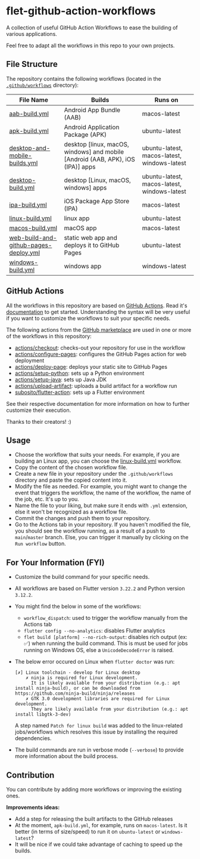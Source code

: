 # flet-github-action-workflows

A collection of useful GitHub Action Workflows to ease the building of various applications.

Feel free to adapt all the workflows in this repo to your own projects.

## File Structure

The repository contains the following workflows (located in the [`.github/workflows`](.github/workflows) directory):


| File Name                                                                                        | Builds                                                                          | Runs on                                     |
|--------------------------------------------------------------------------------------------------|---------------------------------------------------------------------------------|---------------------------------------------|
| [aab-build.yml](.github/workflows/aab-build.yml)                                                 | Android App Bundle (AAB)                                                        | macos-latest                                |
| [apk-build.yml](.github/workflows/apk-build.yml)                                                 | Android Application Package (APK)                                               | ubuntu-latest                               |
| [desktop-and-mobile-builds.yml](.github/workflows/desktop-and-mobile-builds.yml)                 | desktop [linux, macOS, windows] and mobile [Android (AAB, APK), iOS (IPA)] apps | ubuntu-latest, macos-latest, windows-latest |
| [desktop-build.yml](.github/workflows/desktop-builds.yml)                                        | desktop [Linux, macOS, windows] apps                                            | ubuntu-latest, macos-latest, windows-latest |
| [ipa-build.yml](.github/workflows/ipa-build.yml)                                                 | iOS Package App Store (IPA)                                                     | macos-latest                                |
| [linux-build.yml](.github/workflows/linux-build.yml)                                             | linux app                                                                       | ubuntu-latest                               |
| [macos-build.yml](.github/workflows/macos-build.yml)                                             | macOS app                                                                       | macos-latest                                |
| [web-build-and-github-pages-deploy.yml](.github/workflows/web-build-and-github-pages-deploy.yml) | static web app and deploys it to GitHub Pages                                   | ubuntu-latest                               |
| [windows-build.yml](.github/workflows/windows-build.yml)                                         | windows app                                                                     | windows-latest                              |

## GitHub Actions 

All the workflows in this repository are based on [GitHub Actions](https://github.com/features/actions). 
Read it's [documentation](https://docs.github.com/en/actions/writing-workflows/workflow-syntax-for-github-actions) to get started. Understanding the syntax will be very useful if you want to customize the workflows to suit your specific needs.

The following actions from the [GitHub marketplace](https://github.com/marketplace?type=actions) are used in one or more of the workflows in this repository:

- [actions/checkout](https://github.com/marketplace/actions/checkout): checks-out your repository for use in the workflow
- [actions/configure-pages](https://github.com/marketplace/actions/configure-pages): configures the GitHub Pages action for web deployment
- [actions/deploy-page](https://github.com/marketplace/actions/deploy-pages): deploys your static site to GitHub Pages
- [actions/setup-python](https://github.com/marketplace/actions/setup-python): sets up a Python environment
- [actions/setup-java](https://github.com/marketplace/actions/setup-java-jdk): sets up Java JDK
- [actions/upload-artifact](https://github.com/marketplace/actions/upload-a-build-artifact): uploads a build artifact for a workflow run
- [subosito/flutter-action](https://github.com/marketplace/actions/flutter-action): sets up a Flutter environment

See their respective documentation for more information on how to further customize their execution.

Thanks to their creators! :)

## Usage
- Choose the workflow that suits your needs. For example, if you are building an Linux app, you can choose the [linux-build.yml](.github/workflows/linux-build.yml) workflow.
- Copy the content of the chosen workflow file.
- Create a new file in your repository under the `.github/workflows` directory and paste the copied content into it.
- Modify the file as needed. For example, you might want to change the event that triggers the workflow, the name of the workflow, the name of the job, etc. It's up to you.
- Name the file to your liking, but make sure it ends with `.yml` extension, else it won't be recognized as a workflow file.
- Commit the changes and push them to your repository.
- Go to the Actions tab in your repository. If you haven't modified the file, you should see the workflow running, as a result of a push to `main`/`master` branch. Else, you can trigger it manually by clicking on the `Run workflow` button.

## For Your Information (FYI)

- Customize the build command for your specific needs.
- All workflows are based on Flutter version `3.22.2` and Python version `3.12.2`.
- You might find the below in some of the workflows:
  - `workflow_dispatch`: used to trigger the workflow manually from the Actions tab
  - `flutter config --no-analytics`: disables Flutter analytics
  - `flet build [platform] --no-rich-output`: disables rich output (ex: ✅) when running the build command. This is must be used for jobs running on Windows OS, else a `UnicodeDecodeError` is raised.
- The below error occured on Linux when `flutter doctor` was run:
    ```
    [✗] Linux toolchain - develop for Linux desktop
        ✗ ninja is required for Linux development.
          It is likely available from your distribution (e.g.: apt install ninja-build), or can be downloaded from https://github.com/ninja-build/ninja/releases
        ✗ GTK 3.0 development libraries are required for Linux development.
          They are likely available from your distribution (e.g.: apt install libgtk-3-dev)
    ```
    
    A step named `Patch for linux build` was added to the linux-related jobs/workflows which resolves this issue by installing the required dependencies.
- The build commands are run in verbose mode (`--verbose`) to provide more information about the build process.

## Contribution

You can contribute by adding more workflows or improving the existing ones.

**Improvements ideas:**
- Add a step for releasing the built artifacts to the GitHub releases
- At the moment, `apk-build.yml`, for example, runs on `macos-latest`. Is it better (in terms of size/speed) to run it on `ubuntu-latest` or `windows-latest`?
- It will be nice if we could take advantage of caching to speed up the builds.
